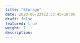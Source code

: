 ```yaml
---
title: "Storage"
date: 2020-06-23T12:33:45+10:00
draft: false
featured: true
weight: 7
description: 
---
```


